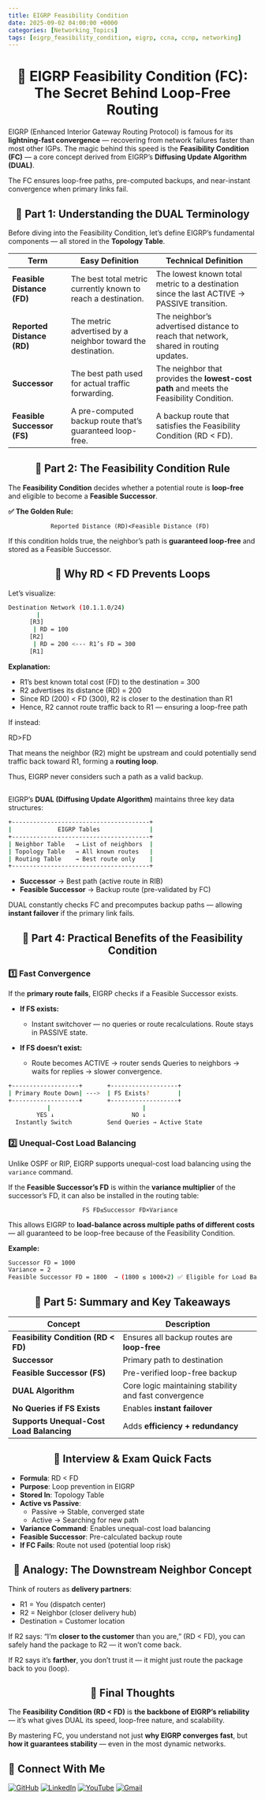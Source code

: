 ```yaml
---
title: EIGRP Feasibility Condition
date: 2025-09-02 04:00:00 +0000
categories: [Networking_Topics]
tags: [eigrp_feasibility_condition, eigrp, ccna, ccnp, networking]
---
```



<h1 align="center">🧭 EIGRP Feasibility Condition (FC): The Secret Behind Loop-Free Routing</h1>


EIGRP (Enhanced Interior Gateway Routing Protocol) is famous for its **lightning-fast convergence** — recovering from network failures faster than most other IGPs.
The magic behind this speed is the **Feasibility Condition (FC)** — a core concept derived from EIGRP’s **Diffusing Update Algorithm (DUAL)**.


The FC ensures loop-free paths, pre-computed backups, and near-instant convergence when primary links fail.


<h2 align="center">🔹 Part 1: Understanding the DUAL Terminology</h2>


Before diving into the Feasibility Condition, let’s define EIGRP’s fundamental components — all stored in the **Topology Table**.


| Term                        | Easy Definition                                               | Technical Definition                                                                       |
| --------------------------- | ------------------------------------------------------------- | ------------------------------------------------------------------------------------------ |
| **Feasible Distance (FD)**  | The best total metric currently known to reach a destination. | The lowest known total metric to a destination since the last ACTIVE → PASSIVE transition. |
| **Reported Distance (RD)**  | The metric advertised by a neighbor toward the destination.   | The neighbor’s advertised distance to reach that network, shared in routing updates.       |
| **Successor**               | The best path used for actual traffic forwarding.             | The neighbor that provides the **lowest-cost path** and meets the Feasibility Condition.   |
| **Feasible Successor (FS)** | A pre-computed backup route that’s guaranteed loop-free.      | A backup route that satisfies the Feasibility Condition (RD < FD).                         |



<h2 align="center">🔹 Part 2: The Feasibility Condition Rule</h2>


The **Feasibility Condition** decides whether a potential route is **loop-free** and eligible to become a **Feasible Successor**.


**✅ The Golden Rule:**

                Reported Distance (RD)<Feasible Distance (FD)

If this condition holds true, the neighbor’s path is **guaranteed loop-free** and stored as a Feasible Successor.


<h2 align="center">🧩 Why RD < FD Prevents Loops</h2>


Let’s visualize:


```bash
Destination Network (10.1.1.0/24)
        |
      [R3]
       | RD = 100
      [R2]
       | RD = 200 <--- R1’s FD = 300
      [R1]
```


**Explanation:**

-   R1’s best known total cost (FD) to the destination = 300
-   R2 advertises its distance (RD) = 200
-   Since RD (200) < FD (300), R2 is closer to the destination than R1
-   Hence, R2 cannot route traffic back to R1 — ensuring a loop-free path

If instead:

RD>FD


That means the neighbor (R2) might be upstream and could potentially send traffic back toward R1, forming a **routing loop**.


Thus, EIGRP never considers such a path as a valid backup.


<h2 align="🔹 Part 3: The DUAL Algorithm in Action"></h2>


EIGRP’s **DUAL (Diffusing Update Algorithm)** maintains three key data structures:


```bash
+---------------------------------------+
|             EIGRP Tables              |
+---------------------------------------+
| Neighbor Table   → List of neighbors  |
| Topology Table   → All known routes   |
| Routing Table    → Best route only    |
+---------------------------------------+
```

-   **Successor** → Best path (active route in RIB)
-   **Feasible Successor** → Backup route (pre-validated by FC)


DUAL constantly checks FC and precomputes backup paths — allowing **instant failover** if the primary link fails.


<h2 align="center">🔹 Part 4: Practical Benefits of the Feasibility Condition</h2>



<h3>1️⃣ Fast Convergence</h3>


If the **primary route fails**, EIGRP checks if a Feasible Successor exists.

-   **If FS exists:**
    -    Instant switchover — no queries or route recalculations.
         Route stays in PASSIVE state.

-   **If FS doesn’t exist:**
    -   Route becomes ACTIVE → router sends Queries to neighbors → waits for replies → slower convergence.


```bash
+-------------------+       +-------------------+
| Primary Route Down| --->  | FS Exists?        |
+-------------------+       +-------------------+
           |                          |
        YES ↓                      NO ↓
  Instantly Switch          Send Queries → Active State
```


<h3>2️⃣ Unequal-Cost Load Balancing</h3>


Unlike OSPF or RIP, EIGRP supports unequal-cost load balancing using the `variance` command.

If the **Feasible Successor’s FD** is within the **variance multiplier** of the successor’s FD, it can also be installed in the routing table:


                         FS FD≤Successor FD×Variance


This allows EIGRP to **load-balance across multiple paths of different costs** — all guaranteed to be loop-free because of the Feasibility Condition.


**Example:**

```bash
Successor FD = 1000
Variance = 2
Feasible Successor FD = 1800  → (1800 ≤ 1000×2) ✅ Eligible for Load Balancing
```


<h2 align="center">🔹 Part 5: Summary and Key Takeaways</h2>


| Concept                                  | Description                                           |
| ---------------------------------------- | ----------------------------------------------------- |
| **Feasibility Condition (RD < FD)**      | Ensures all backup routes are **loop-free**           |
| **Successor**                            | Primary path to destination                           |
| **Feasible Successor (FS)**              | Pre-verified loop-free backup                         |
| **DUAL Algorithm**                       | Core logic maintaining stability and fast convergence |
| **No Queries if FS Exists**              | Enables **instant failover**                          |
| **Supports Unequal-Cost Load Balancing** | Adds **efficiency + redundancy**                      |


<h2 align="center">🧠 Interview & Exam Quick Facts</h2>


-   **Formula**: RD < FD
-   **Purpose**: Loop prevention in EIGRP
-   **Stored In**: Topology Table
-   **Active vs Passive**:
    -   Passive → Stable, converged state
    -   Active → Searching for new path
-   **Variance Command**: Enables unequal-cost load balancing
-   **Feasible Successor**: Pre-calculated backup route
-   **If FC Fails**: Route not used (potential loop risk)



<h2 align="center">💬 Analogy: The Downstream Neighbor Concept</h2>


Think of routers as **delivery partners**:

-   R1 = You (dispatch center)
-   R2 = Neighbor (closer delivery hub)
-   Destination = Customer location


If R2 says: “I’m **closer to the customer** than you are,” (RD < FD), you can safely hand the package to R2 — it won’t come back.

If R2 says it’s **farther**, you don’t trust it — it might just route the package back to you (loop).


<h2 align="center">🧩 Final Thoughts</h2>


The **Feasibility Condition (RD < FD)** is **the backbone of EIGRP’s reliability** — it’s what gives DUAL its speed, loop-free nature, and scalability.

By mastering FC, you understand not just **why EIGRP converges fast**, but **how it guarantees stability** — even in the most dynamic networks.



## 🙌 Connect With Me

[![GitHub](https://img.shields.io/badge/GitHub-Profile-black?style=for-the-badge&logo=github)](https://github.com/Ntwork-Beginner)
[![LinkedIn](https://img.shields.io/badge/LinkedIn-Connect-blue?style=for-the-badge&logo=linkedin)](https://www.linkedin.com/in/ntworkbeginner/)
[![YouTube](https://img.shields.io/badge/YouTube-Subscribe-red?style=for-the-badge&logo=youtube)](https://www.youtube.com/@Ntwork_Beginner)
[![Gmail](https://img.shields.io/badge/Gmail-Mail-red?style=for-the-badge&logo=gmail)](mailto:your.bittudhillon011@gmail.com)

